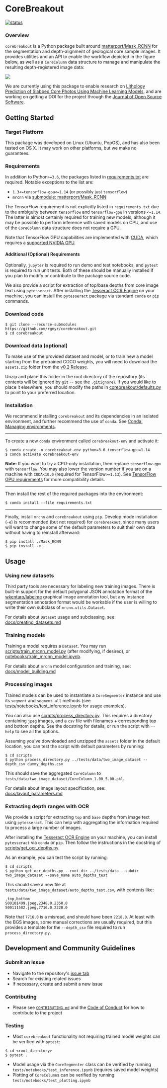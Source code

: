 # CoreBreakout

[![status](https://joss.theoj.org/papers/add2021f95268fd4cd2850b105f3d570/status.svg)](https://joss.theoj.org/papers/add2021f95268fd4cd2850b105f3d570)

### Overview

`corebreakout` is a Python package built around [matterport/Mask\_RCNN](https://github.com/matterport/Mask_RCNN) for the segmentation and depth-alignment of geological core sample images. It provides utilities and an API to enable the workflow depicted in the figure below, as well as a `CoreColumn` data structure to manage and manipulate the resulting depth-registered image data:

![](JOSS_figure_workflow.png)

We are currently using this package to enable research on [Lithology Prediction of Slabbed Core Photos Using Machine Learning Models](https://figshare.com/articles/Lithology_Prediction_of_Slabbed_Core_Photos_Using_Machine_Learning_Models/8023835/2), and are working on getting a DOI for the project through the [Journal of Open Source Software](https://joss.theoj.org/).

## Getting Started

### Target Platform

This package was developed on Linux (Ubuntu, PopOS), and has also been tested on OS X. It may work on other platforms, but we make no guarantees.

### Requirements

In addition to Python`>=3.6`, the packages listed in [requirements.txt](requirements.txt) are required. Notable exceptions to the list are:

- `1.3<=tensorflow-gpu<=1.14` (or possibly just `tensorflow`)
- `mrcnn` via [submodule: matterport/Mask\_RCNN](https://github.com/matterport/Mask_RCNN/tree/3deaec5d902d16e1daf56b62d5971d428dc920bc)

The TensorFlow requirement is not explicitly listed in `requirements.txt` due to the ambiguity between `tensorflow` and `tensorflow-gpu` in versions `<=1.14`. The latter is almost certainly required for training new models, although it may be possible to perform inference with saved models on CPU, and use of the `CoreColumn` data structure does not require a GPU.

Note that TensorFlow GPU capabilities are implemented with [CUDA](https://developer.nvidia.com/cuda-zone), which requires a [supported NVIDIA GPU](https://developer.nvidia.com/cuda-gpus).

#### Additional (Optional) Requirements

Optionally, `jupyter` is required to run demo and test notebooks, and `pytest` is required to run unit tests. Both of these should be manually installed if you plan to modify or contribute to the package source code.

We also provide a script for extraction of top/base depths from core image text using `pytesseract`. After installing the [Tesseract OCR Engine](https://github.com/tesseract-ocr/tesseract) on your machine, you can install the `pytesseract` package via standard `conda` or `pip` commands.

### Download code

```
$ git clone --recurse-submodules https://github.com/rgmyr/corebreakout.git
$ cd corebreakout
```

### Download data (optional)

To make use of the provided dataset and model, or to train new a model starting from the pretrained COCO weights, you will need to download the `assets.zip` folder from the [v0.2 Release](https://github.com/rgmyr/corebreakout/releases).

Unzip and place this folder in the root directory of the repository (its contents will be ignored by `git` -- see the `.gitignore`). If you would like to place it elsewhere, you should modify the paths in [corebreakout/defaults.py](https://github.com/rgmyr/corebreakout/blob/master/corebreakout/defaults.py) to point to your preferred location.


### Installation

We recommend installing `corebreakout` and its dependencies in an isolated environment, and further recommend the use of `conda`. See [Conda: Managing environments](https://docs.conda.io/projects/conda/en/latest/user-guide/tasks/manage-environments.html).

---

To create a new `conda` environment called `corebreakout-env` and activate it:

```
$ conda create -n corebreakout-env python=3.6 tensorflow-gpu=1.14
$ conda activate corebreakout-env
```

**Note:** If you want to try a CPU-only installation, then replace `tensorflow-gpu` with `tensorflow`. You may also lower the version number if you are on a machine with `CUDA<10.0` (required for TensorFlow`>=1.13`). See [TensorFlow GPU requirements](https://www.tensorflow.org/install/gpu#software_requirements) for more compatibility details.

---

Then install the rest of the required packages into the environment:

```
$ conda install --file requirements.txt
```

---

Finally, install `mrcnn` and `corebreakout` using `pip`. Develop mode installation (`-e`) is recommended (but not required) for `corebreakout`, since many users will want to change some of the default parameters to suit their own data without having to reinstall afterward:

```
$ pip install ./Mask_RCNN
$ pip install -e .
```

## Usage

### Using new datasets

Third party tools are necessary for labeling new training images. There is built-in support for the default polygonal JSON annotation format of the [wkentaro/labelme](https://github.com/wkentaro/labelme) graphical image annotation tool, but any instance segmentation annotation format would be workable if the user is willing to write their own subclass of `mrcnn.utils.Dataset`.

For details about `Dataset` usage and subclassing, see: [docs/creating_datasets.md](https://github.com/rgmyr/corebreakout/blob/master/docs/creating_datasets.md)

### Training models

Training a model requires a `Dataset`. You may run [scripts/train_mrcnn_model.py](https://github.com/rgmyr/corebreakout/blob/master/scripts/train_mrcnn_model.py) (after modifying, if desired), or [notebooks/train_mrcnn_model.ipynb](https://github.com/rgmyr/corebreakout/blob/master/notebooks/train_mrcnn_model.ipynb).

For details about `mrcnn` model configuration and training, see: [docs/model_building.md](https://github.com/rgmyr/corebreakout/blob/master/docs/model_building.md)

### Processing images

Trained models can be used to instantiate a `CoreSegmenter` instance and use its `segment` and `segment_all` methods (see [tests/notebooks/test_inference.ipynb](https://github.com/rgmyr/corebreakout/blob/master/tests/notebooks/test_inference.ipynb) for usage examples).

You can also use [scripts/process_directory.py](https://github.com/rgmyr/corebreakout/blob/master/scripts/process_directory.py). This requires a directory containing `jpeg` images, and a `csv` file with filenames + corresponding top and bottom depths. See the docstring for details, or run the script with `--help` to see all the options.

Assuming you've downloaded and unzipped the `assets` folder in the default location, you can test the script with default parameters by running:

```
$ cd scripts
$ python process_directory.py ../tests/data/two_image_dataset --depth_csv dummy_depths.csv
```

This should save the aggregated `CoreColumn` to `tests/data/two_image_dataset/CoreColumn_1.00_5.00.pkl`.

For details about image layout specification, see: [docs/layout_parameters.md](https://github.com/rgmyr/corebreakout/blob/master/docs/layout_parameters.md)

### Extracting depth ranges with OCR

We provide a script for extracting `top` and `base` depths from image text using `pytesseract`. This can help with aggregating the information required to process a large number of images.

After installing the [Tesseract OCR Engine](https://github.com/tesseract-ocr/tesseract) on your machine, you can install `pytesseract` via `conda` or `pip`. Then follow the instructions in the docstring of [scripts/get_ocr_depths.py](https://github.com/rgmyr/corebreakout/blob/master/scripts/get_ocr_depths.py).

As an example, you can test the script by running:

```
$ cd scripts
$ python get_ocr_depths.py --root_dir ../tests/data --subdir two_image_dataset --save_name auto_depths_test
```

This should save a new file at `tests/data/two_image_dataset/auto_depths_test.csv`, with contents like:

```
,top,bottom
S00101409.jpeg,2348.0,2350.0
S00111582.jpeg,7716.0,2220.0
```

Note that `7716.0` is a misread, and should have been `2218.0`. At least with the BGS images, some manual corrections are usually required, but this provides a template for the `--depth_csv` file required to run `process_directory.py`.

## Development and Community Guidelines

### Submit an Issue

- Navigate to the repository's [issue tab](https://github.com/rgmyr/corebreakout/issues)
- Search for existing related issues
- If necessary, create and submit a new issue

### Contributing

- Please see [`CONTRIBUTING.md`](CONTRIBUTING.md) and the [Code of Conduct](CODE_OF_CONDUCT.md) for how to contribute to the project

### Testing

- Most `corebreakout` functionality not requiring trained model weights can be verified with `pytest`:

```
$ cd <root_directory>
$ pytest .
```

- Model usage via the `CoreSegmenter` class can be verified by running `tests/notebooks/test_inference.ipynb` (requires saved model weights)
- Plotting of `CoreColumn`s can be verified by running `tests/notebooks/test_plotting.ipynb`
